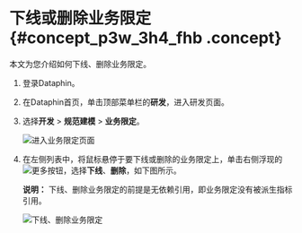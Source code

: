 # 下线或删除业务限定 {#concept_p3w_3h4_fhb .concept}

本文为您介绍如何下线、删除业务限定。

1.  登录Dataphin。
2.  在Dataphin首页，单击顶部菜单栏的**研发**，进入研发页面。
3.  选择**开发** \> **规范建模** \> **业务限定**。

    ![进入业务限定页面](http://static-aliyun-doc.oss-cn-hangzhou.aliyuncs.com/assets/img/150106/156594913655981_zh-CN.png)

4.  在左侧列表中，将鼠标悬停于要下线或删除的业务限定上，单击右侧浮现的![更多](http://static-aliyun-doc.oss-cn-hangzhou.aliyuncs.com/assets/img/149433/156594913741498_zh-CN.png)按钮，选择**下线**、**删除**，如下图所示。

    **说明：** 下线、删除业务限定的前提是无依赖引用，即业务限定没有被派生指标引用。

    ![下线、删除业务限定](http://static-aliyun-doc.oss-cn-hangzhou.aliyuncs.com/assets/img/150106/156594913741771_zh-CN.png)


